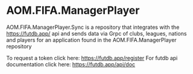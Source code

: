 # AOM.FIFA.ManagerPlayer

AOM.FIFA.ManagerPlayer.Sync is a repository that integrates with the https://futdb.app/ api and sends data via Grpc of clubs, leagues, nations
and players for an application found in the AOM.FIFA.ManagerPlayer repository


To request a token click here: https://futdb.app/register
For futdb api documentation click here: https://futdb.app/api/doc
